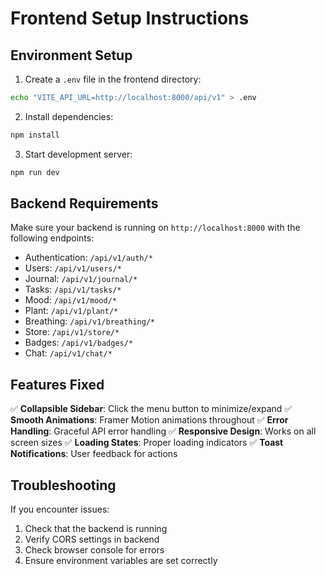 # Frontend Setup Instructions

## Environment Setup

1. Create a `.env` file in the frontend directory:
```bash
echo "VITE_API_URL=http://localhost:8000/api/v1" > .env
```

2. Install dependencies:
```bash
npm install
```

3. Start development server:
```bash
npm run dev
```

## Backend Requirements

Make sure your backend is running on `http://localhost:8000` with the following endpoints:

- Authentication: `/api/v1/auth/*`
- Users: `/api/v1/users/*`
- Journal: `/api/v1/journal/*`
- Tasks: `/api/v1/tasks/*`
- Mood: `/api/v1/mood/*`
- Plant: `/api/v1/plant/*`
- Breathing: `/api/v1/breathing/*`
- Store: `/api/v1/store/*`
- Badges: `/api/v1/badges/*`
- Chat: `/api/v1/chat/*`

## Features Fixed

✅ **Collapsible Sidebar**: Click the menu button to minimize/expand
✅ **Smooth Animations**: Framer Motion animations throughout
✅ **Error Handling**: Graceful API error handling
✅ **Responsive Design**: Works on all screen sizes
✅ **Loading States**: Proper loading indicators
✅ **Toast Notifications**: User feedback for actions

## Troubleshooting

If you encounter issues:

1. Check that the backend is running
2. Verify CORS settings in backend
3. Check browser console for errors
4. Ensure environment variables are set correctly
